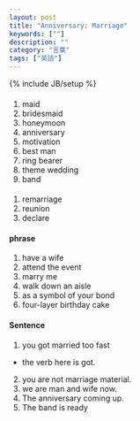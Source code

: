 ```yaml
---
layout: post
title: "Anniversary: Marriage"
keywords: [""]
description: ""
category: "言葉"
tags: ["英語"]
---
```

{% include JB/setup %}

####
1. maid
2. bridesmaid
3. honeymoon
4. anniversary
5. motivation
6. best man
7. ring bearer
8. theme wedding
9. band


####
1. remarriage
2. reunion
3. declare

#### phrase
1. have a wife
2. attend the event 
3. marry me
4. walk down an aisle
5. as a symbol of your bond
6. four-layer birthday cake


#### Sentence
1. you got married too fast
-  the verb here is got. 
2. you are not marriage material.
3. we are man and wife now.
4. The anniversary coming up.
5. The band is ready

